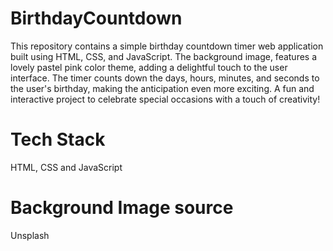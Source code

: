 # BirthdayCountdown
This repository contains a simple birthday countdown timer web application built using HTML, CSS, and JavaScript. The background image, features a lovely pastel pink color theme, adding a delightful touch to the user interface. The timer counts down the days, hours, minutes, and seconds to the user's birthday, making the anticipation even more exciting. A fun and interactive project to celebrate special occasions with a touch of creativity!

# Tech Stack
HTML, CSS and JavaScript

# Background Image source
Unsplash
